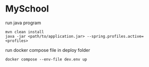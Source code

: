 # MySchool
run java program
```shell
mvn clean install
java -jar <path/to/application.jar> --spring.profiles.active=<profiles>
```
run docker compose file in deploy folder
```shell
docker compose --env-file dev.env up
```